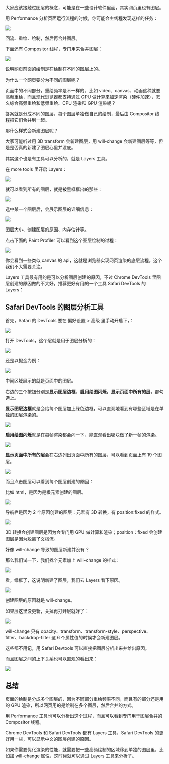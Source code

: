 ﻿大家应该接触过图层的概念，可能是在一些设计软件里面，其实网页里也有图层。

用 Performance 分析页面运行流程的时候，你可能会主线程发现这样的任务：

![](https://p1-juejin.byteimg.com/tos-cn-i-k3u1fbpfcp/5a2d31a814e24ace995b277eff44edf4~tplv-k3u1fbpfcp-watermark.image?)

回流、重绘、绘制，然后再合并图层。

下面还有 Compositor 线程，专门用来合并图层：

![](https://p9-juejin.byteimg.com/tos-cn-i-k3u1fbpfcp/685a96defae64744adc26d2f2808bf63~tplv-k3u1fbpfcp-watermark.image?)


说明网页前面的绘制是在绘制在不同的图层上的。

为什么一个网页要分为不同的图层呢？

页面中的不同部分，重绘频率是不一样的，比如 video、canvas、动画这种就要高频重绘，而且现代浏览器都支持通过 GPU 做计算来加速渲染（硬件加速），怎么综合高频重绘和低频重绘、CPU 渲染和 GPU 渲染呢？

答案就是分成不同的图层，每个图层单独做自己的绘制，最后由 Compositor 线程把它们合并到一起。

那什么样式会新建图层呢？

大家可能听过用 3D transform 会新建图层，用 will-change 会新建图层等等，但是是否真的新建了图层心里并没底。

其实这个也是有工具可以分析的，就是 Layers 工具。

在 more tools 里开启 Layers：

![](https://p6-juejin.byteimg.com/tos-cn-i-k3u1fbpfcp/f33a742bcc0e47f9b99b62c7abfc2a46~tplv-k3u1fbpfcp-watermark.image?)

就可以看到所有的图层，就是被黑框框出的那些：

![](https://p1-juejin.byteimg.com/tos-cn-i-k3u1fbpfcp/b02e477e87fa47fc81e6aaad3b0b2522~tplv-k3u1fbpfcp-watermark.image?)

选中某一个图层后，会展示图层的详细信息：

![](https://p9-juejin.byteimg.com/tos-cn-i-k3u1fbpfcp/32f893f81f944a01b1f227090ee50978~tplv-k3u1fbpfcp-watermark.image?)

图层大小、创建图层的原因、内存估计等。

点击下面的 Paint Profiler 可以看到这个图层绘制的过程：

![](https://p9-juejin.byteimg.com/tos-cn-i-k3u1fbpfcp/2c9a180817a14f45b23cb2e1cf124f8c~tplv-k3u1fbpfcp-watermark.image?)

你会看到一些类似 canvas 的 api，这就是浏览器实现网页渲染的底层流程。这个我们不大需要关注。

Layers 工具最有用的是可以分析图层创建的原因，不过 Chrome DevTools 里图层创建的原因做的不大好，推荐更好有用的一个工具 Safari DevTools 的 Layers：

## Safari DevTools 的图层分析工具

首先，Safari 的 DevTools 要在 偏好设置 > 高级 里手动开启下，：

![](https://p9-juejin.byteimg.com/tos-cn-i-k3u1fbpfcp/c01e585f0bee43ae818815a69bf8ba45~tplv-k3u1fbpfcp-watermark.image?)

打开 DevTools，这个层就是用于图层分析的：

![](https://p3-juejin.byteimg.com/tos-cn-i-k3u1fbpfcp/15b1de5a6d314b50b9223144bf48419f~tplv-k3u1fbpfcp-watermark.image?)

还是以掘金为例：

![](https://p9-juejin.byteimg.com/tos-cn-i-k3u1fbpfcp/86b276acea164350bc645e1ae010528e~tplv-k3u1fbpfcp-watermark.image?)

中间区域展示的就是页面中的图层。

右边的三个按钮分别是**显示图层边框、启用绘图闪烁，显示页面中所有的层**，都勾选上。

**显示图层边框**就是会给每个图层加上绿色边框，可以直观地看到有哪些区域是在单独的图层渲染的。

![](https://p6-juejin.byteimg.com/tos-cn-i-k3u1fbpfcp/cc8f352c1be749b193e0ab1a00a52e19~tplv-k3u1fbpfcp-watermark.image?)

**启用绘图闪烁**就是在每帧渲染都会闪一下，能直观看出哪块做了新一帧的渲染。

![](https://p1-juejin.byteimg.com/tos-cn-i-k3u1fbpfcp/691f862a4ba543cf880ef75afb8ff0ff~tplv-k3u1fbpfcp-watermark.image?)

**显示页面中所有的层**会在右边列出页面中所有的图层，可以看到页面上有 19 个图层。

![](https://p3-juejin.byteimg.com/tos-cn-i-k3u1fbpfcp/1ef4f6277bd44b8481b79fb998dfb57f~tplv-k3u1fbpfcp-watermark.image?)

而且点击图层可以看到每个图层创建的原因：

比如 html，是因为是根元素创建的图层。

![](https://p3-juejin.byteimg.com/tos-cn-i-k3u1fbpfcp/b2f59337e9a946ed96e5a243d5a6c5e0~tplv-k3u1fbpfcp-watermark.image?)

导航栏是因为 2 个原因创建的图层：元素有 3D 转换，有 position:fixed 的样式。

![](https://p9-juejin.byteimg.com/tos-cn-i-k3u1fbpfcp/ff88c59ae04b404daf019ebe15b07605~tplv-k3u1fbpfcp-watermark.image?)

3D 转换会创建图层是因为会专门用 GPU 做计算和渲染；position：fixed 会创建图层是因为脱离了文档流。

好像 will-change 导致的图层新建并没有？

那么我们试一下，我们找个元素加上 will-change 的样式：

![](https://p9-juejin.byteimg.com/tos-cn-i-k3u1fbpfcp/a31f684fad9e4986982a307262c54a18~tplv-k3u1fbpfcp-watermark.image?)

看，绿框了，这说明新建了图层，我们去 Layers 看下原因。

![](https://p9-juejin.byteimg.com/tos-cn-i-k3u1fbpfcp/48e9c31091a0451a93543f65b3ef127e~tplv-k3u1fbpfcp-watermark.image?)

创建图层的原因就是 will-change。

如果层这里没更新，关掉再打开层就好了：

![](https://p1-juejin.byteimg.com/tos-cn-i-k3u1fbpfcp/7ea9f4f70fdc46c497d242dbd4c9e3ca~tplv-k3u1fbpfcp-watermark.image?)

will-change 只有 opacity、transform、transform-style、perspective、filter、backdrop-filter 这 6 个属性值的时候才会新建图层。

这些都不用记，用 Safari Devtools 可以直接把图层分析出来并给出原因。

而且图层之间的上下关系也可以直观的看出来：

![](https://p9-juejin.byteimg.com/tos-cn-i-k3u1fbpfcp/aa2d25daa6414feea9e2c9fbcdcdc820~tplv-k3u1fbpfcp-watermark.image?)

## 总结

页面的绘制是分成多个图层的，因为不同部分重绘频率不同，而且有的部分还是用的 GPU 渲染，所以网页用的是绘制在多个图层，然后合并的方式。

用 Performance 工具也可以分析出这个过程，而且可以看到专门用于图层合并的 Compositor 线程。

Chrome DevTools 和 Safari DevTools 都有 Layers 工具，Safari DevTools 的更好用一些，可以显示中文的图层创建的原因。

如果你需要优化渲染的性能，就需要把一些高频绘制的区域移到单独的图层里，比如加 will-change 属性，这时候就可以通过 Layers 工具来分析了。

